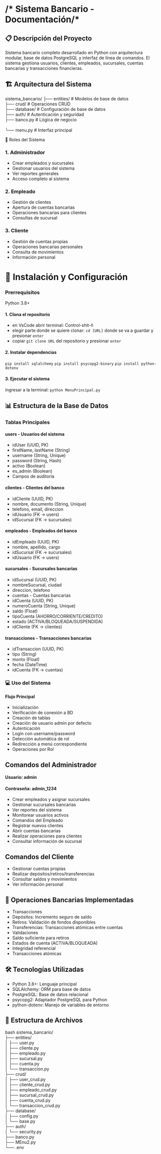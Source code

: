 # /* Sistema Bancario - Documentación/* 
##  📋 Descripción del Proyecto
Sistema bancario completo desarrollado en Python con arquitectura modular, base de datos PostgreSQL y interfaz de línea de comandos. El sistema gestiona usuarios, clientes, empleados, sucursales, cuentas bancarias y transacciones financieras.

## 🏗️ Arquitectura del Sistema

sistema_bancario/
├── entities/           # Modelos de base de datos <br>
├── crud/              # Operaciones CRUD <br>
├── database/          # Configuración de base de datos <br>
├── auth/             # Autenticación y seguridad <br> 
├── banco.py          # Lógica de negocio <br>  
└── menu.py          # Interfaz principal <br>


🎯 Roles del Sistema
### 1. Administrador

- Crear empleados y sucursales
- Gestionar usuarios del sistema
- Ver reportes generales
- Acceso completo al sistema

### 2. Empleado

- Gestión de clientes
- Apertura de cuentas bancarias
- Operaciones bancarias para clientes
- Consultas de sucursal

### 3. Cliente

- Gestión de cuentas propias
- Operaciones bancarias personales
- Consulta de movimientos
- Información personal

# 🚀 Instalación y Configuración

### Prerrequisitos
Python 3.8+

#### 1. Clona el repositorio
- en VsCode abrir terminal: Control-shit-ñ
- elegir parte donde se quiere clonar:  `cd [URL]` donde se va a guardar y presionar  `enter`
- copiar `git clone URL` del repositorio y presionar `enter`

#### 2. Instalar dependencias

`pip install sqlalchemy` 
`pip install psycopg2-binary`
`pip install python-dotenv`

#### 3. Ejecutar el sistema 

ingresar a la terminal: `python MenuPrincipal.py`

## 📊 Estructura de la Base de Datos
### Tablas Principales
#### users - Usuarios del sistema

- idUser (UUID, PK)
- firstName, lastName (String)
- username (String, Unique)
- password (String, Hash)
- activo (Boolean)
- es_admin (Boolean)
- Campos de auditoría

#### clientes - Clientes del banco

- idCliente (UUID, PK)
- nombre, documento (String, Unique)
- telefono, email, direccion
- idUsuario (FK → users)
- idSucursal (FK → sucursales)

#### empleados - Empleados del banco

- idEmpleado (UUID, PK)
- nombre, apellido, cargo
- idSucursal (FK → sucursales)
- idUsuario (FK → users)

#### sucursales - Sucursales bancarias

- idSucursal (UUID, PK)
- nombreSucursal, ciudad
- direccion, telefono
- cuentas - Cuentas bancarias
- idCuenta (UUID, PK)
- numeroCuenta (String, Unique)
- saldo (Float)
- tipoCuenta (AHORRO/CORRIENTE/CREDITO)
- estado (ACTIVA/BLOQUEADA/SUSPENDIDA)
- idCliente (FK → clientes)

#### transacciones - Transacciones bancarias

- idTransaccion (UUID, PK)
- tipo (String)
- monto (Float)
- fecha (DateTime)
- idCuenta (FK → cuentas)

### 💻 Uso del Sistema

#### Flujo Principal
- Inicialización
- Verificación de conexión a BD
- Creación de tablas
- Creación de usuario admin por defecto
- Autenticación
- Login con username/password
- Detección automática de rol
- Redirección a menú correspondiente
- Operaciones por Rol

## Comandos del Administrador

#### Usuario: admin
#### Contraseña: admin_1234
- Crear empleados y asignar sucursales
- Gestionar sucursales bancarias
- Ver reportes del sistema
- Monitorear usuarios activos
- Comandos del Empleado
- Registrar nuevos clientes
- Abrir cuentas bancarias
- Realizar operaciones para clientes
- Consultar información de sucursal

## Comandos del Cliente

- Gestionar cuentas propias
- Realizar depósitos/retiros/transferencias
- Consultar saldos y movimientos
- Ver información personal

## 🔄 Operaciones Bancarias Implementadas
- Transacciones
- Depósitos: Incremento seguro de saldo
- Retiros: Validación de fondos disponibles
- Transferencias: Transacciones atómicas entre cuentas
- Validaciones
- Saldo suficiente para retiros
- Estados de cuenta (ACTIVA/BLOQUEADA)
- Integridad referencial
- Transacciones atómicas

## 🛠️ Tecnologías Utilizadas
- Python 3.8+: Lenguaje principal
- SQLAlchemy: ORM para base de datos
- PostgreSQL: Base de datos relacional
- psycopg2: Adaptador PostgreSQL para Python
- python-dotenv: Manejo de variables de entorno

## 📁 Estructura de Archivos
bash
sistema_bancario/ <br>
├── entities/ <br>
│   ├── user.py <br>
│   ├── cliente.py <br>
│   ├── empleado.py <br>
│   ├── sucursal.py <br>
│   ├── cuenta.py <br>
│   └── transaccion.py <br>
├── crud/ <br> 
│   ├── user_crud.py <br>
│   ├── cliente_crud.py <br>
│   ├── empleado_crud.py <br>
│   ├── sucursal_crud.py <br>
│   ├── cuenta_crud.py <br>
│   └── transaccion_crud.py <br>
├── database/ <br>
│   ├── config.py <br>
│   └── base.py <br>
├── auth/ <br>
│   └── security.py <br>
├── banco.py <br>
├── MEnu2.py <br>
└── .env <br>


